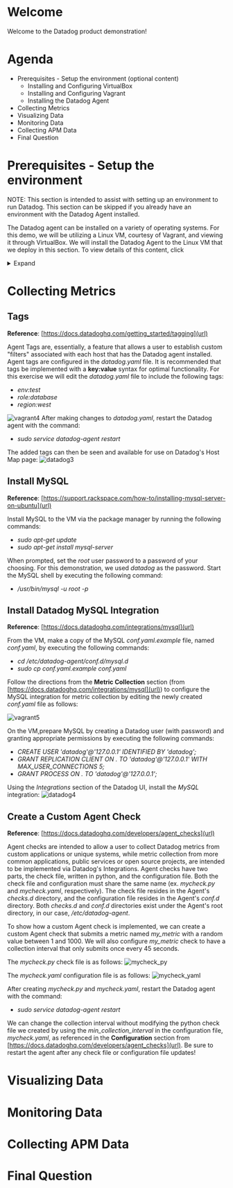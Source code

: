 # Welcome
Welcome to the Datadog product demonstration!
# Agenda
- Prerequisites - Setup the environment (optional content)
   - Installing and Configuring VirtualBox
   - Installing and Configuring Vagrant
   - Installing the Datadog Agent
- Collecting Metrics
- Visualizing Data
- Monitoring Data
- Collecting APM Data
- Final Question
# Prerequisites - Setup the environment
NOTE: This section is intended to assist with setting up an environment to run Datadog.  This section can be skipped if you already have an environment with the Datadog Agent installed.  

The Datadog agent can be installed on a variety of operating systems.  For this demo, we will be utilizing a Linux VM, courtesy of Vagrant, and viewing it through VirtualBox.  We will install the Datadog Agent to the Linux VM that we deploy in this section.  To view details of this content, click 
<details>
   <summary>Expand</summary>

## Installing and Configuring VirtualBox
You can download VirtualBox here:

[https://www.virtualbox.org/wiki/Downloads](url)

For this demo, we will download the VirtualBox 5.2.12 platform package for OS X hosts
![virtualbox](https://user-images.githubusercontent.com/39865915/41008653-f89df63a-68e0-11e8-9e1c-475b2a53c7d9.png)
Execute the VirtualBox.pkg and take all defaults through the installation
![virtualbox2](https://user-images.githubusercontent.com/39865915/41008714-5562d502-68e1-11e8-933b-0582ade8bef0.png)
## Installing and Configuring Vagrant
The "getting started" guide for Vagrant can be found here:

[https://www.vagrantup.com/intro/getting-started/index.html](url)

You can download Vagrant here:

[https://www.vagrantup.com/downloads.html](url)

For this demo, we will download the Mac OS 64-bit package
![vagrant](https://user-images.githubusercontent.com/39865915/41007786-5ba3f946-68dc-11e8-9f4f-135d38ede7b9.png)
Execute vagrant.pkg and take all defaults through the installation
![vagrant2](https://user-images.githubusercontent.com/39865915/41007954-30768710-68dd-11e8-94f4-fc8888c58ee3.png)
Now that we have Vagrant installed, we can create a directory for our Vagrant project by opening a terminal window and entering the following commands:
- _mkdir vagrant_dd_demo_
- _cd vagrant_dd_demo_

For this demo, we will use the official Ubuntu 16.04 LTS, from Vagrant's cloud box catalog found here:

[https://app.vagrantup.com/boxes/search](url)

In the terminal, enter the command to add the VM box:
- _vagrant box add ubuntu/xenial64_

To create and initialize the Vagrant configuration file to use the box we just added, enter the following command in the terminal:
- _vagrant init ubuntu/xenial64_

![vagrant3](https://user-images.githubusercontent.com/39865915/41010123-96679d18-68ea-11e8-8f02-f5933a79b6cf.png)

Finally, to launch our Vagrant VM via virtual box, enter the following command into the terminal:
- _vagrant up --provider=virtualbox_

Launch VirtualBox and you will see the Vagrant VM running
![virtualbox3](https://user-images.githubusercontent.com/39865915/41123326-235a2ace-6a53-11e8-8609-1c1cc9a06a04.png)

Login to the VM with the following:
- User: _vagrant_
- Password: _vagrant_
![virtualbox4](https://user-images.githubusercontent.com/39865915/41125387-2c7e557a-6a59-11e8-8742-97363391faad.png)
## Installing the Datadog Agent
Go to the Datadog website ([https://www.datadoghq.com](url)), click on the "FREE TRIAL" icon, and enter your information to begin your trial:
![datadog](https://user-images.githubusercontent.com/39865915/41126910-f92fa9bc-6a5d-11e8-8f36-93fc2330958f.png)

Since we are installing the agent to our VM that we just setup/configured, we will select "Ubuntu" from the menu run the installation script command from our VM command line interface.  The result should look similar to the following:
![virtualbox5](https://user-images.githubusercontent.com/39865915/41126935-0aacfc9e-6a5e-11e8-921f-cdddf2e0b3c0.png)
Once the installed agent is detected by Datadog, click "Finish" and you will be taken to the Datadog Events page
![datadog2](https://user-images.githubusercontent.com/39865915/41130524-06a7af46-6a6c-11e8-84f6-010901d5d043.png)

</details>

# Collecting Metrics
## Tags
**Reference**: [https://docs.datadoghq.com/getting_started/tagging](url)

Agent Tags are, essentially, a feature that allows a user to establish custom "filters" associated with each host that has the Datadog agent installed.  Agent tags are configured in the _datadog.yaml_ file.  It is recommended that tags be implemented with a **key:value** syntax for optimal functionality. For this exercise we will edit the _datadog.yaml_ file to include the following tags:
- _env:test_
- _role:database_
- _region:west_

![vagrant4](https://user-images.githubusercontent.com/39865915/41140007-009677d4-6aa0-11e8-9052-0aab3e15cccc.png)
After making changes to _datadog.yaml_, restart the Datadog agent with the command:
- _sudo service datadog-agent restart_

The added tags can then be seen and available for use on Datadog's Host Map page:
![datadog3](https://user-images.githubusercontent.com/39865915/41140505-c2afa7c6-6aa2-11e8-8ef9-06028214b8ad.png)
## Install MySQL
**Reference**: [https://support.rackspace.com/how-to/installing-mysql-server-on-ubuntu](url)

Install MySQL to the VM via the package manager by running the following commands:
- _sudo apt-get update_
- _sudo apt-get install mysql-server_

When prompted, set the _root_ user password to a password of your choosing.  For this demonstration, we used _datadog_ as the password.
Start the MySQL shell by executing the following command:
- _/usr/bin/mysql -u root -p_

## Install Datadog MySQL Integration
**Reference**: [https://docs.datadoghq.com/integrations/mysql](url)

From the VM, make a copy of the MySQL _conf.yaml.example_ file, named _conf.yaml_, by executing the following commands:
- _cd /etc/datadog-agent/conf.d/mysql.d_
- _sudo cp conf.yaml.example conf.yaml_

Follow the directions from the **Metric Collection** section (from [https://docs.datadoghq.com/integrations/mysql](url)) to configure the MySQL integration for metric collection by editing the newly created _conf.yaml_ file as follows:

![vagrant5](https://user-images.githubusercontent.com/39865915/41173102-9e640aac-6b0a-11e8-8fc0-7cf756bde876.png)

On the VM,prepare MySQL by creating a Datadog user (with password) and granting appropriate permissions by executing the following commands:
- _CREATE USER 'datadog'@'127.0.0.1' IDENTIFIED BY 'datadog';_
- _GRANT REPLICATION CLIENT ON *.* TO 'datadog'@'127.0.0.1' WITH MAX_USER_CONNECTIONS 5;_
- _GRANT PROCESS ON *.* TO 'datadog'@'127.0.0.1';_

Using the _Integrations_ section of the Datadog UI, install the _MySQL_ integration:
![datadog4](https://user-images.githubusercontent.com/39865915/41144549-20871bf4-6ab2-11e8-9d11-40490b3c1a70.png)

## Create a Custom Agent Check
**Reference**: [https://docs.datadoghq.com/developers/agent_checks](url)

Agent checks are intended to allow a user to collect Datadog metrics from custom applications or unique systems, while metric collection from more common applications, public services or open source projects, are intended to be implemented via Datadog's Integrations.  Agent checks have two parts, the check file, written in python, and the configuration file.  Both the check file and configuration must share the same name (ex. _mycheck.py_ and _mycheck.yaml_, respectively).  The check file resides in the Agent's _checks.d_ directory, and the configuration file resides in the Agent's _conf.d_ directory.  Both _checks.d_ and _conf.d_ directories exist under the Agent's root directory, in our case, _/etc/datadog-agent_.

To show how a custom Agent check is implemented, we can create a custom Agent check that submits a metric named _my_metric_ with a random value between 1 and 1000.  We will also configure _my_metric_ check to have a collection interval that only submits once every 45 seconds.

The _mycheck.py_ check file is as follows:
![mycheck_py](https://user-images.githubusercontent.com/39865915/41180516-5432e07a-6b23-11e8-8881-0c9912966df0.png)

The _mycheck.yaml_ configuration file is as follows:
![mycheck_yaml](https://user-images.githubusercontent.com/39865915/41180539-62adc66a-6b23-11e8-910b-7d798881b500.png)

After creating _mycheck.py_ and _mycheck.yaml_, restart the Datadog agent with the command:
- _sudo service datadog-agent restart_

We can change the collection interval without modifying the python check file we created by using the _min_collection_interval_ in the configuration file, _mycheck.yaml_, as referenced in the **Configuration** section from [https://docs.datadoghq.com/developers/agent_checks](url).  Be sure to restart the agent after any check file or configuration file updates!

# Visualizing Data



# Monitoring Data
# Collecting APM Data
# Final Question
